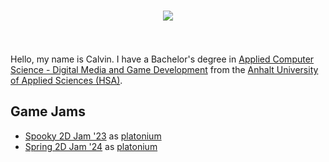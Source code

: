 <h1 align="center">
  <a href="https://git.io/typing-svg">
    <img src="https://readme-typing-svg.herokuapp.com/?lines=Hello,+There!+👋;This+is+Calvin....;Nice+to+meet+you!&center=true&size=30">
  </a>
</h1>
<br>
<br>
Hello, my name is Calvin.
I have a Bachelor's degree in <a href="https://www.hs-anhalt.de/en/study/orientation/degree-programs/detail/applied-computer-science-digital-media-and-game-development-bachelor-of-science-1.html">Applied Computer Science - Digital Media and Game Development</a> from the <a href="https://www.hs-anhalt.de/en/start-page.html">Anhalt University of Applied Sciences (HSA)</a>.



<h2>Game Jams</h2>
<ul>
  <li><a href="https://itch.io/jam/spooky-2d-jam-23/rate/2324034">Spooky 2D Jam '23</a> as <a href="https://platonium.itch.io/">platonium</a></li>
  <li><a href="https://itch.io/jam/spring-2d-jam-2024/rate/2716104">Spring 2D Jam '24</a> as <a href="https://platonium.itch.io/">platonium</a></li>
</ul>

